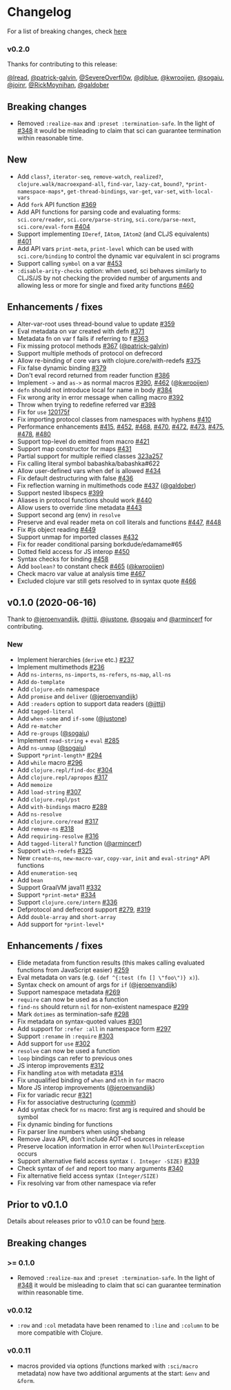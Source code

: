 # Changelog

For a list of breaking changes, check [here](#breaking-changes)

### v0.2.0

Thanks for contributing to this release:

[@lread](https://github.com/lread), [@patrick-galvin](https://github.com/patrick-galvin), [@SevereOverfl0w](https://github.com/SevereOverfl0w), [@djblue](https://github.com/djblue), [@kwrooijen](https://github.com/kwrooijen), [@sogaiu](https://github.com/sogaiu), [@joinr](https://github.com/joinr), [@RickMoynihan](https://github.com/RickMoynihan), [@galdober](https://github.com/galdober)

## Breaking changes

- Removed `:realize-max` and `:preset :termination-safe`. In the light of
  [#348](https://github.com/borkdude/sci/issues/348) it would be misleading to
  claim that sci can guarantee termination within reasonable time.

## New

- Add `class?`, `iterator-seq`, `remove-watch`, `realized?`, `clojure.walk/macroexpand-all`, `find-var`, `lazy-cat`, `bound?`, `*print-namespace-maps*`, `get-thread-bindings`, `var-get`, `var-set`, `with-local-vars`
- Add `fork` API function [#369](https://github.com/babashka/babashka/issues/369)
- Add API functions for parsing code and evaluating forms: `sci.core/reader`,
  `sci.core/parse-string`, `sci.core/parse-next`, `sci.core/eval-form` [#404](https://github.com/babashka/babashka/issues/404)
- Support implementing `IDeref`, `IAtom`, `IAtom2` (and CLJS equivalents) [#401](https://github.com/babashka/babashka/issues/401)
- Add API vars `print-meta`, `print-level` which can be used with
  `sci.core/binding` to control the dynamic var equivalent in sci programs
- Support calling `symbol` on a var [#453](https://github.com/babashka/babashka/issues/453)
- `:disable-arity-checks` option: when used, sci behaves similarly to CLJS/JS by
  not checking the provided number of arguments and allowing less or more for
  single and fixed arity functions
  [#460](https://github.com/babashka/babashka/issues/460)

## Enhancements / fixes

- Alter-var-root uses thread-bound value to update [#359](https://github.com/babashka/babashka/issues/359)
- Eval metadata on var created with defn [#371](https://github.com/babashka/babashka/issues/371)
- Metadata fn on var f fails if referring to f [#363](https://github.com/babashka/babashka/issues/363)
- Fix missing protocol methods [#367](https://github.com/babashka/babashka/issues/367) ([@patrick-galvin](https://github.com/patrick-galvin))
- Support multiple methods of protocol on defrecord
- Allow re-binding of core vars with clojure.core/with-redefs [#375](https://github.com/babashka/babashka/issues/375)
- Fix false dynamic binding [#379](https://github.com/babashka/babashka/issues/379)
- Don't eval record returned from reader function [#386](https://github.com/babashka/babashka/issues/386)
- Implement `->` and `as->` as normal macros [#390](https://github.com/babashka/babashka/issues/390), [#462](https://github.com/babashka/babashka/issues/462) ([@kwrooijen](https://github.com/kwrooijen))
- `defn` should not introduce local for name in body [#384](https://github.com/babashka/babashka/issues/384)
- Fix wrong arity in error message when calling macro [#392](https://github.com/babashka/babashka/issues/392)
- Throw when trying to redefine referred var [#398](https://github.com/babashka/babashka/issues/398)
- Fix for `use` [120175f](https://github.com/borkdude/sci/commit/120175f2efc0328e88a832e792db342a70558806)
- Fix importing protocol classes from namespaces with hyphens [#410](https://github.com/babashka/babashka/issues/410)
- Performance enhancements [#415](https://github.com/babashka/babashka/issues/415), [#452](https://github.com/babashka/babashka/issues/452), [#468](https://github.com/babashka/babashka/issues/468), [#470](https://github.com/babashka/babashka/issues/470), [#472](https://github.com/babashka/babashka/issues/472), [#473](https://github.com/babashka/babashka/issues/473), [#475](https://github.com/babashka/babashka/issues/475), [#478](https://github.com/babashka/babashka/issues/478), [#480](https://github.com/babashka/babashka/issues/480)
- Support top-level do emitted from macro [#421](https://github.com/babashka/babashka/issues/421)
- Support map constructor for maps [#431](https://github.com/babashka/babashka/issues/431)
- Partial support for multiple reified classes [323a257](https://github.com/borkdude/sci/commit/323a2574ec4d59a0544a829c1fa529fcbc110140)
- Fix calling literal symbol babashka/babashka#622
- Allow user-defined vars when def is allowed [#434](https://github.com/babashka/babashka/issues/434)
- Fix default destructuring with false [#436](https://github.com/babashka/babashka/issues/436)
- Fix reflection warning in multimethods code [#437](https://github.com/babashka/babashka/issues/437) ([@galdober](https://github.com/galdober))
- Support nested libspecs [#399](https://github.com/babashka/babashka/issues/399)
- Aliases in protocol functions should work [#440](https://github.com/babashka/babashka/issues/440)
- Allow users to override :line metadata [#443](https://github.com/babashka/babashka/issues/443)
- Support second arg (env) in `resolve`
- Preserve and eval reader meta on coll literals and functions [#447](https://github.com/babashka/babashka/issues/447), [#448](https://github.com/babashka/babashka/issues/448)
- Fix #js object reading [#449](https://github.com/babashka/babashka/issues/449)
- Support unmap for imported classes [#432](https://github.com/babashka/babashka/issues/432)
- Fix for reader conditional parsing borkdude/edamame#65
- Dotted field access for JS interop [#450](https://github.com/babashka/babashka/issues/450)
- Syntax checks for binding [#458](https://github.com/babashka/babashka/issues/458)
- Add `boolean?` to constant check [#465](https://github.com/babashka/babashka/issues/465) ([@kwrooijen](https://github.com/kwrooijen))
- Check macro var value at analysis time [#467](https://github.com/babashka/babashka/issues/467)
- Excluded clojure var still gets resolved to in syntax quote [#466](https://github.com/babashka/babashka/issues/466)

## v0.1.0 (2020-06-16)

Thank to [@jeroenvandijk](https://github.com/jeroenvandijk), [@jjttjj](https://github.com/jjttjj), [@justone](https://github.com/justone), [@sogaiu](https://github.com/sogaiu) and [@armincerf](https://github.com/armincerf) for
contributing.

### New

- Implement hierarchies (`derive` etc.) [#237](https://github.com/babashka/babashka/issues/237)
- Implement multimethods [#236](https://github.com/babashka/babashka/issues/236)
- Add `ns-interns`, `ns-imports`, `ns-refers`, `ns-map`, `all-ns`
- Add `do-template`
- Add `clojure.edn` namespace
- Add `promise` and `deliver` ([@jeroenvandijk](https://github.com/jeroenvandijk))
- Add `:readers` option to support data readers ([@jjttjj](https://github.com/jjttjj))
- Add `tagged-literal`
- Add `when-some` and `if-some` ([@justone](https://github.com/justone))
- Add `re-matcher`
- Add `re-groups` ([@sogaiu](https://github.com/sogaiu))
- Implement `read-string` + `eval` [#285](https://github.com/babashka/babashka/issues/285)
- Add `ns-unmap` ([@sogaiu](https://github.com/sogaiu))
- Support `*print-length*` [#294](https://github.com/babashka/babashka/issues/294)
- Add `while` macro [#296](https://github.com/babashka/babashka/issues/296)
- Add `clojure.repl/find-doc` [#304](https://github.com/babashka/babashka/issues/304)
- Add `clojure.repl/apropos` [#317](https://github.com/babashka/babashka/issues/317)
- Add `memoize`
- Add `load-string` [#307](https://github.com/babashka/babashka/issues/307)
- Add `clojure.repl/pst`
- Add `with-bindings` macro [#289](https://github.com/babashka/babashka/issues/289)
- Add `ns-resolve`
- Add `clojure.core/read` [#317](https://github.com/babashka/babashka/issues/317)
- Add `remove-ns` [#318](https://github.com/babashka/babashka/issues/318)
- Add `requiring-resolve` [#316](https://github.com/babashka/babashka/issues/316)
- Add `tagged-literal?` function ([@armincerf](https://github.com/armincerf))
- Support `with-redefs` [#325](https://github.com/babashka/babashka/issues/325)
- New `create-ns`, `new-macro-var`, `copy-var`, `init` and `eval-string*` API functions
- Add `enumeration-seq`
- Add `bean`
- Support GraalVM java11 [#332](https://github.com/babashka/babashka/issues/332)
- Support `*print-meta*` [#334](https://github.com/babashka/babashka/issues/334)
- Support `clojure.core/intern` [#336](https://github.com/babashka/babashka/issues/336)
- Defprotocol and defrecord support [#279](https://github.com/babashka/babashka/issues/279), [#319](https://github.com/babashka/babashka/issues/319)
- Add `double-array` and `short-array`
- Add support for `*print-level*`

## Enhancements / fixes

- Elide metadata from function results (this makes calling evaluated functions
  from JavaScript easier) [#259](https://github.com/babashka/babashka/issues/259)
- Eval metadata on vars (e.g. `(def ^{:test (fn [] \"foo\")} x)`).
- Syntax check on amount of args for `if` ([@jeroenvandijk](https://github.com/jeroenvandijk))
- Support namespace metadata [#269](https://github.com/babashka/babashka/issues/269)
- `require` can now be used as a function
- `find-ns` should return `nil` for non-existent namespace [#299](https://github.com/babashka/babashka/issues/299)
- Mark `dotimes` as termination-safe [#298](https://github.com/babashka/babashka/issues/298)
- Fix metadata on syntax-quoted values [#301](https://github.com/babashka/babashka/issues/301)
- Add support for `:refer :all` in namespace form [#297](https://github.com/babashka/babashka/issues/297)
- Support `:rename` in `:require` [#303](https://github.com/babashka/babashka/issues/303)
- Add support for `use` [#302](https://github.com/babashka/babashka/issues/302)
- `resolve` can now be used a function
- `loop` bindings can refer to previous ones
- JS interop improvements [#312](https://github.com/babashka/babashka/issues/312)
- Fix handling `atom` with metadata [#314](https://github.com/babashka/babashka/issues/314)
- Fix unqualified binding of `when` and `nth` in `for` macro
- More JS interop improvements ([@jeroenvandijk](https://github.com/jeroenvandijk))
- Fix for variadic recur [#321](https://github.com/babashka/babashka/issues/321)
- Fix for associative destructuring ([commit](https://github.com/borkdude/sci/commit/438ec15798f319f232d789b74b04ac25f15d540b))
- Add syntax check for `ns` macro: first arg is required and should be symbol
- Fix dynamic binding for functions
- Fix parser line numbers when using shebang
- Remove Java API, don't include AOT-ed sources in release
- Preserve location information in error when `NullPointerException` occurs
- Support alternative field access syntax `(. Integer -SIZE)` [#339](https://github.com/babashka/babashka/issues/339)
- Check syntax of `def` and report too many arguments [#340](https://github.com/babashka/babashka/issues/340)
- Fix alternative field access syntax `(Integer/SIZE)`
- Fix resolving var from other namespace via refer

## Prior to v0.1.0

Details about releases prior to v0.1.0 can be found
[here](https://github.com/borkdude/sci/releases).

## Breaking changes

### >= 0.1.0

- Removed `:realize-max` and `:preset :termination-safe`. In the light of
  [#348](https://github.com/borkdude/sci/issues/348) it would be misleading to
  claim that sci can guarantee termination within reasonable time.

### v0.0.12

- `:row` and `:col` metadata have been renamed to `:line` and `:column` to be
  more compatible with Clojure.

### v0.0.11

- macros provided via options (functions marked with `:sci/macro` metadata) now
  have two additional arguments at the start: `&env` and `&form`.

